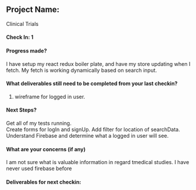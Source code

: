 ## Project Name: 
Clinical Trials

#### Check In: 1

#### Progress made?
I have setup my react redux boiler plate, and have my store updating when I fetch.  My fetch is working dynamically based on search input.

#### What deliverables still need to be completed from your last checkin?
1.  wireframe for logged in user.

#### Next Steps?
Get all of my tests running.  
Create forms for logIn and signUp.
Add filter for location of searchData.
Understand Firebase and determine what a logged in user will see.

#### What are your concerns (if any)
I am not sure what is valuable information in regard tmedical studies. I have never used firebase before

#### Deliverables for next checkin:
